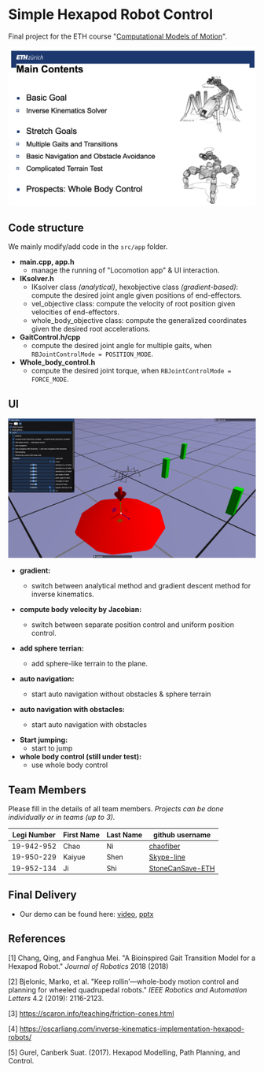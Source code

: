 # **Simple Hexapod Robot Control**

Final project for the ETH course "[Computational Models of Motion](http://crl.ethz.ch/teaching/computational-motion-20/)".

![Main_contents](data/pic/Main_contents.png)

## Code structure

We mainly modify/add code in the `src/app` folder.

- **main.cpp, app.h** 
  - manage the running of "Locomotion app" & UI interaction.
- **IKsolver.h** 
  - IKsolver class *(analytical)*, hexobjective class *(gradient-based)*: compute the desired joint angle given positions of end-effectors.
  - vel_objective class: compute the velocity of root position given velocities of end-effectors. 
  - whole_body_objective class: compute the generalized coordinates given the desired root accelerations.
- **GaitControl.h/cpp** 
  - compute the desired joint angle for multiple gaits, when `RBJointControlMode = POSITION_MODE`.
- **Whole_body_control.h** 
  - compute the desired joint torque, when `RBJointControlMode = FORCE_MODE`.

## UI

![UI](data/pic/UI.png)

- **gradient:** 
  - switch between analytical method and gradient descent method for inverse kinematics.
- **compute body velocity by Jacobian:** 
  - switch between separate position control and uniform position control.
- **add sphere terrian:** 
  - add sphere-like terrain to the plane.

- **auto navigation:**
  - start auto navigation without obstacles & sphere terrain
- **auto navigation with obstacles:**
  - start auto navigation with obstacles

+ **Start jumping:**
  + start to jump
+ **whole body control (still under test):**
  + use whole body control

## Team Members

Please fill in the details of all team members. *Projects can be done individually or in teams (up to 3).*

| Legi Number | First Name | Last Name | github username                                         |
| ----------- | ---------- | --------- | ------------------------------------------------------- |
| 19-942-952  | Chao       | Ni        | [chaofiber](https://github.com/chaofiber)               |
| 19-950-229  | Kaiyue     | Shen      | [Skype-line](https://github.com/Skype-line)             |
| 19-952-134  | Ji         | Shi       | [StoneCanSave-ETH](https://github.com/StoneCanSave-ETH) |

## Final Delivery

- Our demo can be found here: [video](https://www.youtube.com/watch?v=EAShGZtsAMU&feature=youtu.be), [pptx](https://drive.google.com/file/d/1l1LPkwSD02C7TGUA06PApu1C4UaYlfRs/view?usp=sharing)

## References

[1] Chang, Qing, and Fanghua Mei. "A Bioinspired Gait Transition Model for a Hexapod Robot." *Journal of Robotics* 2018 (2018)

[2] Bjelonic, Marko, et al. "Keep rollin’—whole-body motion control and planning for wheeled quadrupedal robots." *IEEE Robotics and Automation Letters* 4.2 (2019): 2116-2123.

[3] https://scaron.info/teaching/friction-cones.html

[4] https://oscarliang.com/inverse-kinematics-implementation-hexapod-robots/

[5] Gurel, Canberk Suat. (2017). Hexapod Modelling, Path Planning, and Control. 

